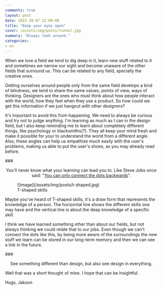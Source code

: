 ```yaml
---
comments: true
layout: post
date: 2015-10-07 22:09:00
title: "Keep your eyes open"
cover: /assets/img/posts/tunnel.jpg
summary: "Always look around."
categories:
- en
---
```


When we love a field we tend to dig deep in it, learn new stuff related to it and sometimes we narrow our sight and become unaware of the other fields that surround us. This can be related to any field, specially the creative ones.

Getting ourselves around people only from the same field develops a kind of blindness, we tend to share the same values, points of view, ways of thinking. Designers are the ones who must think about how people interact with the world, how they feel when they use a product. So how could we get this information if we just hangout with other designers?

It's important to avoid this from happening. We need to always be curious and try not to judge anything. I'm learning as much as I can in the design field, but I also keep reminding me to learn about completely different things, like psychology or blacksmiths(?). They all keep your mind fresh and make it possible for your to understand the world from a different angle. Also, these angles can help us empathize much easily with the user's problems, making us able to put the user's shoes, as you may already read before.

###<center>You'll never know what your learning can lead you to. Like Steve Jobs once said: "[You can only connect the dots backwards](https://www.youtube.com/watch?v=sr07uR75Qk0)".</center>

<figure>
![image](/assets/img/posts/t-shaped.jpg)
<figcaption>T-shaped skills</figcaption>
</figure>

Maybe you've heard of T-shaped skills, it's a draw form that represents the knowledge of a person. The horizontal line shows the different skills one may have and the vertical line is about the deep knowledge of a specific skill.

I think we have learned something other than about our fields, but not always thinking we could relate that to our jobs. Even though we can't connect the dots like this, by being more aware of the surroundings the new stuff we learn can be stored in our long-term memory and then we can see a link in the future.

###<center>See something different than design, but also see design in everything.</center>

Well that was a short thought of mine.
I hope that can be insightful.

Hugs,
Jakson